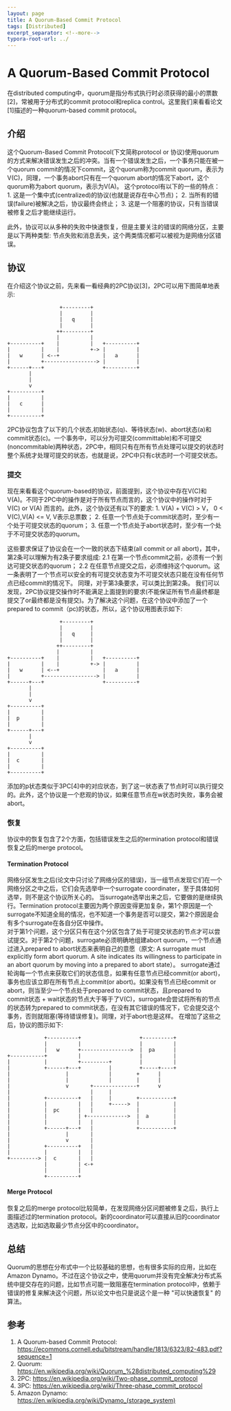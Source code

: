 ```yaml
---
layout: page
title: A Quorum-Based Commit Protocol
tags: [Distributed]
excerpt_separator: <!--more-->
typora-root-url: ../
---
```




# A Quorum-Based Commit Protocol
  在distributed computing中，quorum是指分布式执行时必须获得的最小的票数[2]，常被用于分布式的commit protocol和replica control。这里我们来看看论文[1]描述的一种quorum-based commit protocol。

>

## 介绍

  这个Quorum-Based Commit Protocol(下文简称protocol or 协议)使用quorum的方式来解决错误发生之后的冲突。当有一个错误发生之后，一个事务只能在被一个quorum commit的情况下commit，这个quorum称为commit quorum，表示为V(C)，同理，一个事务abort只有在一个quorum abort的情况下abort，这个quorum称为abort quorum，表示为V(A)。
  这个protocol有以下的一些的特点：
    1. 这是一个集中式(centralized)的协议(也就是说存在中心节点)；
    2. 当所有的错误(failure)被解决之后，协议最终会终止；
    3. 这是一个阻塞的协议，只有当错误被修复之后才能继续运行。

  此外，协议可以从多种的失败中快速恢复，但是主要关注的错误的网络分区，主要是以下两种类型: 节点失败和消息丢失，这个两类情况都可以被视为是网络分区错误。



## 协议

  在介绍这个协议之前，先来看一看经典的2PC协议[3]，2PC可以用下图简单地表示:
```
                 +---------+
                 |         |
                 |   q     |
                 |         |
                ++---------+
                |          |
+----------+    |          |   +----------+
|          |    |          +-> |          |
|   w      | <--+              |   a      |
|          +-----------------> |          |
+------+---+                   +----------+
       |
       |
       v
+----------+
|          |
|   c      |
|          |
+----------+
```
  2PC协议包含了以下的几个状态,初始状态(q)、等待状态(w)、abort状态(a)和commit状态(c)。一个事务中，可以分为可提交(committable)和不可提交(noncommitable)两种状态，2PC中，相同只有在所有节点处理可以提交的状态时整个系统才处理可提交的状态，也就是说，2PC中只有c状态时一个可提交状态。



### 提交

  现在来看看这个quorum-based的协议，前面提到，这个协议中存在V(C)和V(A)。不同于2PC中的操作是对于所有节点而言的，这个协议中的操作时对于V(C) or V(A) 而言的。此外，这个协议还有以下的要求:
    1. V(A) + V(C) > V， 0 < V(C),V(A) <= V, V表示总票数；
    2. 任意一个节点处于commit状态时，至少有一个处于可提交状态的quorum；
    3. 任意一个节点处于abort状态时，至少有一个处于不可提交状态的quorum。

这些要求保证了协议会在一个一致的状态下结束(all commit or all abort)，其中，第2条可以理解为有2条子要求组成:
  2.1 在第一个节点commit之前，必须有一个到达可提交状态的quorum；
  2.2 在任意节点提交之后，必须维持这个quorum。这一条表明了一个节点可以安全的有可提交状态变为不可提交状态只能在没有任何节点已经commit的情况下。
  同理，对于第3条要求，可以类比到第2条。
  我们可以发现，2PC协议提交操作时不能满足上面提到的要求(不能保证所有节点最终都是提交了or最终都是没有提交)。为了解决这个问题，在这个协议中添加了一个prepared to commit（pc)的状态，所以，这个协议用图表示如下:
```
                 +---------+
                 |         |
                 |   q     |
                 |         |
                ++---------+
                |          |
+----------+    |          |   +----------+
|          |    |          +-> |          |
|   w      | <--+              |   a      |
|          +-----------------> |          |
+------+---+                   +----------+
       |
       |
       v
+----------+
|          |
|  p       |
|          |
+------+---+
       |
       v
+----------+
|          |
|  c       |
|          |
+----------+
```
  添加的p状态类似于3PC[4]中的对应状态，到了这一状态表了节点时可以执行提交的。此外，这个协议是一个悲观的协议，如果任意节点在w状态时失败，事务会被abort。



### 恢复

协议中的恢复包含了2个方面，包括错误发生之后的termination protocol和错误恢复之后的merge protocol。



#### Termination Protocol

  网络分区发生之后(论文中只讨论了网络分区的错误)，当一组节点发现它们在一个网络分区之中之后，它们会先选举中一个surrogate coordinater，至于具体如何选举，则不是这个协议所关心的。
  当surrogate选举出来之后，它要做的是继续执行。Termination protocol主要因为两个原因变得更加复杂，第1个原因是一个surrogate不知道全局的情况，也不知道一个事务是否可以提交，第2个原因是会有多个surrogate在各自分区中操作。  
  对于第1个问题，这个分区只有在这个分区包含了处于可提交状态的节点才可以尝试提交。对于第2个问题，surrogate必须明确地组建abort quorum，一个节点通过进入prepared to abort状态来表明自己的意愿（原文: A surrogate must explicitly form abort quorum. A site indicates its willingness to participate in an abort quorum by moving into a prepared to abort state）。
  surrogate通过轮询每一个节点来获取它们的状态信息，如果有任意节点已经commit(or abort)，事务也应该立即在所有节点上commit(or abort)。如果没有节点已经commit or abort，则当至少一个节点处于prepared to commit状态，且prepared to commit状态 + wait状态的节点大于等于了V(C)，surrogate会尝试将所有的节点的状态转为prepared to commit状态，在没有其它错误的情况下，它会提交这个事务，否则就阻塞(等待错误修复)。同理，对于abort也是这样。
  在增加了这些之后，协议的图示如下:
```
            +----------+                   +----------+
            |          |                   |          |
            |   w      +---------------->  |  pa      |
+-----------+          |                   |          |
|           |          +---------+         |          |
|           +------+---+         |         +-----+----+
|                  |             |        +      |
|                  |             |        |      |
|                  v       +--------------+      v
|                          |     |
|           +----------+   |     |        +-----------+
|           |          |   |     +----->  |           |
|           |  pc      |   |              |           |
|           |          | +------------->  |  a        |
|           |          |   |              |           |
|           +------+---+   |              +-----------+
|                  |       |
|                  v       |
|           +----------+   |
|           |          |   |
+---------> |  c       |   |
            |          | <-+
            |          |
            +----------+

```



#### Merge Protocol

 恢复之后的merge protocol比较简单，在发现网络分区问题被修复之后，执行上面描述过的termination protocol。新的coordinator可以直接从旧的coordinator选选取，比如选取最少节点分区中的coordinator。



## 总结

  Quorum的思想在分布式中一个比较基础的思想，也有很多实际的应用，比如在Amazon Dynamo。不过在这个协议之中，使用quorum并没有完全解决分布式系统中提交存在的问题，比如节点可能一致阻塞在termination protocol中，依赖于错误的修复来解决这个问题，所以论文中也只是说这个是一种 "可以快速恢复" 的算法。



## 参考
1. A Quorum-based Commit Protocol: https://ecommons.cornell.edu/bitstream/handle/1813/6323/82-483.pdf?sequence=1
2. Quorum: https://en.wikipedia.org/wiki/Quorum_%28distributed_computing%29
3. 2PC: https://en.wikipedia.org/wiki/Two-phase_commit_protocol
4. 3PC: https://en.wikipedia.org/wiki/Three-phase_commit_protocol
5. Amazon Dynamo: https://en.wikipedia.org/wiki/Dynamo_(storage_system)

